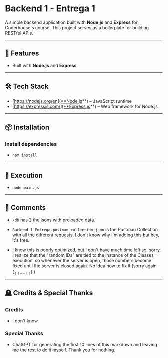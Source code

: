 # Backend 1 - Entrega 1

A simple backend application built with **Node.js** and **Express** for Coderhouse's course.
This project serves as a boilerplate for building RESTful APIs.

---

## 🚀 Features

- Built with **Node.js** and **Express**

---

## 🛠️ Tech Stack

- [https://nodejs.org/en](**Node.js**) – JavaScript runtime
- [https://expressjs.com/](**Express.js**) – Web framework for Node.js

---

## 📦 Installation

### Install dependencies

- `npm install`

---

## 👾 Execution

- `node main.js`

---

## 🧾 Comments

- `/db` has 2 the jsons with preloaded data.

- `Backend 1 Entrega.postman_collection.json` is the Postman Collection with all the different requests. I don't know why i'm adding this but hey, it's free.

- I know this is poorly optimized, but I don't have much time left so, sorry. I realize that the "random IDs" are tied to the instance of the Classes execution, so whenever the server is open, those numbers become fixed until the server is closed again. No idea how to fix it (sorry again (┬┬﹏┬┬) )

---

## 🪦 Credits & Special Thanks

### Credits

- I don't know.

### Special Thanks

- ChatGPT for generating the first 10 lines of this markdown and leaving me the rest to do it myself. Thank you for nothing.
